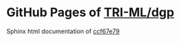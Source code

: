 GitHub Pages of [TRI-ML/dgp](https://github.com/TRI-ML/dgp.git)
===
Sphinx html documentation of [ccf67e79](https://github.com/TRI-ML/dgp/tree/ccf67e796f88916f8ed4b425fb25ffe8bdabf92a)
